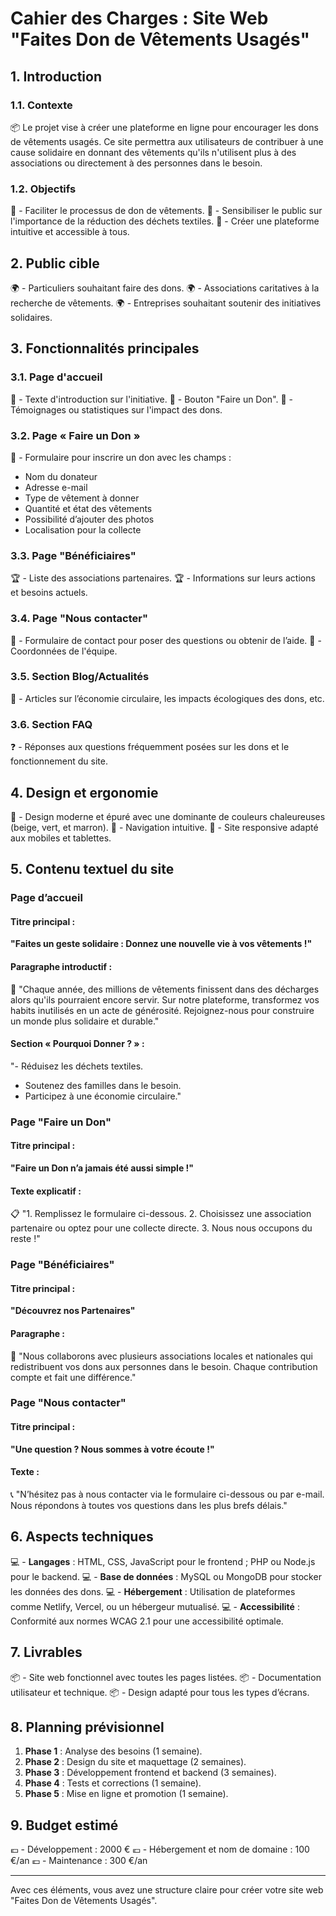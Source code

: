# Cahier des Charges : Site Web "Faites Don de Vêtements Usagés"

## 1. **Introduction**
### 1.1. **Contexte**
📦 Le projet vise à créer une plateforme en ligne pour encourager les dons de vêtements usagés. Ce site permettra aux utilisateurs de contribuer à une cause solidaire en donnant des vêtements qu'ils n'utilisent plus à des associations ou directement à des personnes dans le besoin.

### 1.2. **Objectifs**
📍 - Faciliter le processus de don de vêtements.
📍 - Sensibiliser le public sur l'importance de la réduction des déchets textiles.
📍 - Créer une plateforme intuitive et accessible à tous.

## 2. **Public cible**
🌍 - Particuliers souhaitant faire des dons.
🌍 - Associations caritatives à la recherche de vêtements.
🌍 - Entreprises souhaitant soutenir des initiatives solidaires.

## 3. **Fonctionnalités principales**
### 3.1. **Page d'accueil**
🎉 - Texte d'introduction sur l'initiative.
🎉 - Bouton "Faire un Don".
🎉 - Témoignages ou statistiques sur l'impact des dons.

### 3.2. **Page « Faire un Don »**
🎁 - Formulaire pour inscrire un don avec les champs :
  - Nom du donateur
  - Adresse e-mail
  - Type de vêtement à donner
  - Quantité et état des vêtements
  - Possibilité d’ajouter des photos
  - Localisation pour la collecte

### 3.3. **Page "Bénéficiaires"**
🏆 - Liste des associations partenaires.
🏆 - Informations sur leurs actions et besoins actuels.

### 3.4. **Page "Nous contacter"**
📧 - Formulaire de contact pour poser des questions ou obtenir de l’aide.
📧 - Coordonnées de l'équipe.

### 3.5. **Section Blog/Actualités**
📰 - Articles sur l’économie circulaire, les impacts écologiques des dons, etc.

### 3.6. **Section FAQ**
❓ - Réponses aux questions fréquemment posées sur les dons et le fonctionnement du site.

## 4. **Design et ergonomie**
🎨 - Design moderne et épuré avec une dominante de couleurs chaleureuses (beige, vert, et marron).
🎨 - Navigation intuitive.
🎨 - Site responsive adapté aux mobiles et tablettes.

## 5. **Contenu textuel du site**

### **Page d’accueil**
#### Titre principal :
**"Faites un geste solidaire : Donnez une nouvelle vie à vos vêtements !"**

#### Paragraphe introductif :
🌱 "Chaque année, des millions de vêtements finissent dans des décharges alors qu'ils pourraient encore servir. Sur notre plateforme, transformez vos habits inutilisés en un acte de générosité. Rejoignez-nous pour construire un monde plus solidaire et durable."

#### Section « Pourquoi Donner ? » :
"- Réduisez les déchets textiles.
- Soutenez des familles dans le besoin.
- Participez à une économie circulaire."

### **Page "Faire un Don"**
#### Titre principal :
**"Faire un Don n’a jamais été aussi simple !"**

#### Texte explicatif :
📋 "1. Remplissez le formulaire ci-dessous.
2. Choisissez une association partenaire ou optez pour une collecte directe.
3. Nous nous occupons du reste !"

### **Page "Bénéficiaires"**
#### Titre principal :
**"Découvrez nos Partenaires"**

#### Paragraphe :
🤝 "Nous collaborons avec plusieurs associations locales et nationales qui redistribuent vos dons aux personnes dans le besoin. Chaque contribution compte et fait une différence."

### **Page "Nous contacter"**
#### Titre principal :
**"Une question ? Nous sommes à votre écoute !"**

#### Texte :
📞 "N’hésitez pas à nous contacter via le formulaire ci-dessous ou par e-mail. Nous répondons à toutes vos questions dans les plus brefs délais."

## 6. **Aspects techniques**
💻 - **Langages** : HTML, CSS, JavaScript pour le frontend ; PHP ou Node.js pour le backend.
💻 - **Base de données** : MySQL ou MongoDB pour stocker les données des dons.
💻 - **Hébergement** : Utilisation de plateformes comme Netlify, Vercel, ou un hébergeur mutualisé.
💻 - **Accessibilité** : Conformité aux normes WCAG 2.1 pour une accessibilité optimale.

## 7. **Livrables**
📦 - Site web fonctionnel avec toutes les pages listées.
📦 - Documentation utilisateur et technique.
📦 - Design adapté pour tous les types d’écrans.

## 8. **Planning prévisionnel**
1. **Phase 1** : Analyse des besoins (1 semaine).
2. **Phase 2** : Design du site et maquettage (2 semaines).
3. **Phase 3** : Développement frontend et backend (3 semaines).
4. **Phase 4** : Tests et corrections (1 semaine).
5. **Phase 5** : Mise en ligne et promotion (1 semaine).

## 9. **Budget estimé**
💶 - Développement : 2000 €
💶 - Hébergement et nom de domaine : 100 €/an
💶 - Maintenance : 300 €/an

---

Avec ces éléments, vous avez une structure claire pour créer votre site web "Faites Don de Vêtements Usagés".

